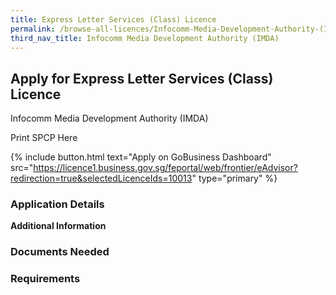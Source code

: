 ```yaml
---
title: Express Letter Services (Class) Licence
permalink: /browse-all-licences/Infocomm-Media-Development-Authority-(IMDA)/Express-Letter-Services-(Class)-Licence
third_nav_title: Infocomm Media Development Authority (IMDA)
---
```


## Apply for Express Letter Services (Class) Licence

Infocomm Media Development Authority (IMDA)

Print SPCP Here


{% include button.html text="Apply on GoBusiness Dashboard" src="https://licence1.business.gov.sg/feportal/web/frontier/eAdvisor?redirection=true&selectedLicenceIds=10013" type="primary" %}

### Application Details

**Additional Information**

### Documents Needed

### Requirements

